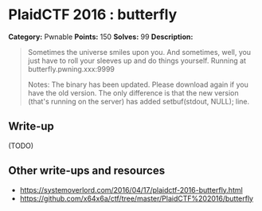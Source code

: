 # PlaidCTF 2016 : butterfly

**Category:** Pwnable
**Points:** 150
**Solves:** 99
**Description:**

> Sometimes the universe smiles upon you. And sometimes, well, you just have to roll your sleeves up and do things yourself. Running at butterfly.pwning.xxx:9999 
> 
> 
> Notes: The binary has been updated. Please download again if you have the old version. The only difference is that the new version (that's running on the server) has added setbuf(stdout, NULL); line.

## Write-up

(TODO)

## Other write-ups and resources

* <https://systemoverlord.com/2016/04/17/plaidctf-2016-butterfly.html>
* <https://github.com/x64x6a/ctf/tree/master/PlaidCTF%202016/butterfly>
